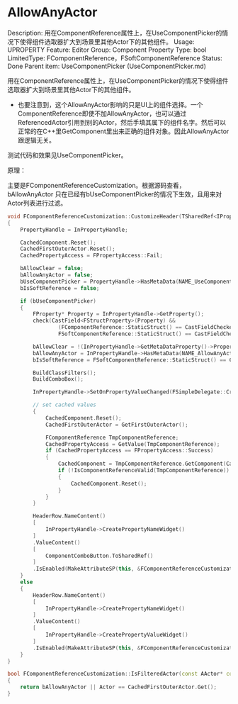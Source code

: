 # AllowAnyActor

Description: 用在ComponentReference属性上，在UseComponentPicker的情况下使得组件选取器扩大到场景里其他Actor下的其他组件。
Usage: UPROPERTY
Feature: Editor
Group: Component Property
Type: bool
LimitedType: FComponentReference，FSoftComponentReference
Status: Done
Parent item: UseComponentPicker (UseComponentPicker.md)

用在ComponentReference属性上，在UseComponentPicker的情况下使得组件选取器扩大到场景里其他Actor下的其他组件。

- 也要注意到，这个AllowAnyActor影响的只是UI上的组件选择。一个ComponentReference即使不加AllowAnyActor，也可以通过ReferencedActor引用到别的Actor，然后手填其属下的组件名字。然后可以正常的在C++里GetComponent里出来正确的组件对象。因此AllowAnyActor跟逻辑无关。

测试代码和效果见UseComponentPicker。

原理：

主要是FComponentReferenceCustomization。根据源码查看，bAllowAnyActor 只在已经有bUseComponentPicker的情况下生效，且用来对Actor列表进行过滤。

```cpp
void FComponentReferenceCustomization::CustomizeHeader(TSharedRef<IPropertyHandle> InPropertyHandle, FDetailWidgetRow& HeaderRow, IPropertyTypeCustomizationUtils& CustomizationUtils)
{
	PropertyHandle = InPropertyHandle;

	CachedComponent.Reset();
	CachedFirstOuterActor.Reset();
	CachedPropertyAccess = FPropertyAccess::Fail;

	bAllowClear = false;
	bAllowAnyActor = false;
	bUseComponentPicker = PropertyHandle->HasMetaData(NAME_UseComponentPicker);
	bIsSoftReference = false;

	if (bUseComponentPicker)
	{
		FProperty* Property = InPropertyHandle->GetProperty();
		check(CastField<FStructProperty>(Property) &&
				(FComponentReference::StaticStruct() == CastFieldChecked<const FStructProperty>(Property)->Struct ||
				FSoftComponentReference::StaticStruct() == CastFieldChecked<const FStructProperty>(Property)->Struct));

		bAllowClear = !(InPropertyHandle->GetMetaDataProperty()->PropertyFlags & CPF_NoClear);
		bAllowAnyActor = InPropertyHandle->HasMetaData(NAME_AllowAnyActor);
		bIsSoftReference = FSoftComponentReference::StaticStruct() == CastFieldChecked<const FStructProperty>(Property)->Struct;

		BuildClassFilters();
		BuildComboBox();

		InPropertyHandle->SetOnPropertyValueChanged(FSimpleDelegate::CreateSP(this, &FComponentReferenceCustomization::OnPropertyValueChanged));

		// set cached values
		{
			CachedComponent.Reset();
			CachedFirstOuterActor = GetFirstOuterActor();

			FComponentReference TmpComponentReference;
			CachedPropertyAccess = GetValue(TmpComponentReference);
			if (CachedPropertyAccess == FPropertyAccess::Success)
			{
				CachedComponent = TmpComponentReference.GetComponent(CachedFirstOuterActor.Get());
				if (!IsComponentReferenceValid(TmpComponentReference))
				{
					CachedComponent.Reset();
				}
			}
		}

		HeaderRow.NameContent()
		[
			InPropertyHandle->CreatePropertyNameWidget()
		]
		.ValueContent()
		[
			ComponentComboButton.ToSharedRef()
		]
		.IsEnabled(MakeAttributeSP(this, &FComponentReferenceCustomization::CanEdit));
	}
	else
	{
		HeaderRow.NameContent()
		[
			InPropertyHandle->CreatePropertyNameWidget()
		]
		.ValueContent()
		[
			InPropertyHandle->CreatePropertyValueWidget()
		]
		.IsEnabled(MakeAttributeSP(this, &FComponentReferenceCustomization::CanEdit));
	}
}

bool FComponentReferenceCustomization::IsFilteredActor(const AActor* const Actor) const
{
	return bAllowAnyActor || Actor == CachedFirstOuterActor.Get();
}

```